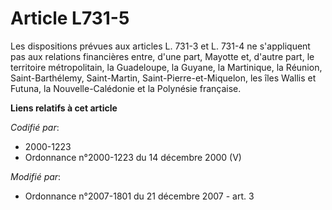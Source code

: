 # Article L731-5

Les dispositions prévues aux articles L. 731-3 et L. 731-4 ne s'appliquent pas aux relations financières entre, d'une part,
Mayotte et, d'autre part, le territoire métropolitain, la Guadeloupe, la Guyane, la Martinique, la Réunion, Saint-Barthélemy,
Saint-Martin, Saint-Pierre-et-Miquelon, les îles Wallis et Futuna, la Nouvelle-Calédonie et la Polynésie française.

**Liens relatifs à cet article**

_Codifié par_:

  - 2000-1223
  - Ordonnance n°2000-1223 du 14 décembre 2000 (V)

_Modifié par_:

  - Ordonnance n°2007-1801 du 21 décembre 2007 - art. 3
